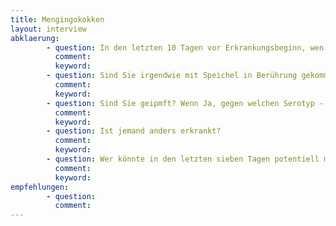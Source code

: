 ```yaml
---
title: Mengingokokken
layout: interview
abklaerung:
        - question: In den letzten 10 Tagen vor Erkrankungsbeginn, wen haben Sie getroffen?
          comment:
          keyword:
        - question: Sind Sie irgendwie mit Speichel in Berührung gekommen?
          comment:
          keyword:
        - question: Sind Sie geipmft? Wenn Ja, gegen welchen Serotyp - nur falls Sie        das wissen?
          comment:
          keyword:
        - question: Ist jemand anders erkrankt?
          comment:
          keyword:
        - question: Wer könnte in den letzten sieben Tagen potentiell mit Ihrem        Speichel in Berührung gekommen sein?
          comment:
          keyword:
empfehlungen:
        - question:   
          comment:
---
```

